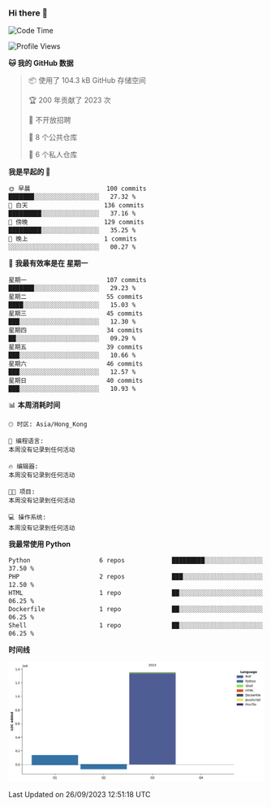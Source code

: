 ### Hi there 👋

<!--
**Mrzqd/Mrzqd** is a ✨ _special_ ✨ repository because its `README.md` (this file) appears on your GitHub profile.

Here are some ideas to get you started:

- 🔭 I’m currently working on ...
- 🌱 I’m currently learning ...
- 👯 I’m looking to collaborate on ...
- 🤔 I’m looking for help with ...
- 💬 Ask me about ...
- 📫 How to reach me: ...
- 😄 Pronouns: ...
- ⚡ Fun fact: ...
-->
<!--START_SECTION:waka-->
![Code Time](http://img.shields.io/badge/Code%20Time-144%20hrs%2012%20mins-blue)

![Profile Views](http://img.shields.io/badge/%E4%B8%AA%E4%BA%BA%E8%B5%84%E6%96%99%E8%A7%82%E7%9C%8B%E6%AC%A1%E6%95%B0-8-blue)

**🐱 我的 GitHub 数据** 

> 📦  使用了 104.3 kB GitHub 存储空间 
 > 
> 🏆 200 年贡献了 2023 次
 > 
> 🚫 不开放招聘
 > 
> 📜 8 个公共仓库 
 > 
> 🔑 6 个私人仓库 
 > 
**我是早起的 🐤** 

```text
🌞 早晨                     100 commits         ███████░░░░░░░░░░░░░░░░░░   27.32 % 
🌆 白天                     136 commits         █████████░░░░░░░░░░░░░░░░   37.16 % 
🌃 傍晚                     129 commits         █████████░░░░░░░░░░░░░░░░   35.25 % 
🌙 晚上                     1 commits           ░░░░░░░░░░░░░░░░░░░░░░░░░   00.27 % 
```
📅 **我最有效率是在 星期一** 

```text
星期一                      107 commits         ███████░░░░░░░░░░░░░░░░░░   29.23 % 
星期二                      55 commits          ████░░░░░░░░░░░░░░░░░░░░░   15.03 % 
星期三                      45 commits          ███░░░░░░░░░░░░░░░░░░░░░░   12.30 % 
星期四                      34 commits          ██░░░░░░░░░░░░░░░░░░░░░░░   09.29 % 
星期五                      39 commits          ███░░░░░░░░░░░░░░░░░░░░░░   10.66 % 
星期六                      46 commits          ███░░░░░░░░░░░░░░░░░░░░░░   12.57 % 
星期日                      40 commits          ███░░░░░░░░░░░░░░░░░░░░░░   10.93 % 
```


📊 **本周消耗时间** 

```text
🕑︎ 时区: Asia/Hong_Kong

💬 编程语言: 
本周没有记录到任何活动

🔥 编辑器: 
本周没有记录到任何活动

🐱‍💻 项目: 
本周没有记录到任何活动

💻 操作系统: 
本周没有记录到任何活动
```

**我最常使用 Python** 

```text
Python                   6 repos             █████████░░░░░░░░░░░░░░░░   37.50 % 
PHP                      2 repos             ███░░░░░░░░░░░░░░░░░░░░░░   12.50 % 
HTML                     1 repo              ██░░░░░░░░░░░░░░░░░░░░░░░   06.25 % 
Dockerfile               1 repo              ██░░░░░░░░░░░░░░░░░░░░░░░   06.25 % 
Shell                    1 repo              ██░░░░░░░░░░░░░░░░░░░░░░░   06.25 % 
```



**时间线**

![Lines of Code chart](https://raw.githubusercontent.com/Mrzqd/Mrzqd/main/assets/bar_graph.png)


 Last Updated on 26/09/2023 12:51:18 UTC
<!--END_SECTION:waka-->
